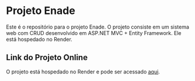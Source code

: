 # Projeto Enade

Este é o repositório para o projeto Enade. O projeto consiste em um sistema web com CRUD desenvolvido em ASP.NET MVC + Entity Framework. Ele está hospedado no Render.

## Link do Projeto Online

O projeto está hospedado no Render e pode ser acessado [aqui](https://enade.onrender.com/).
